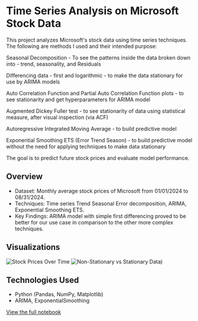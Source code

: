 # Time Series Analysis on Microsoft Stock Data

This project analyzes Microsoft's stock data using time series techniques. The following are methods I used and their intended purpose:

Seasonal Decomposition - To see the patterns inside the data broken down into - trend, seasonality, and Residuals

Differencing data - first and logarithmic - to make the data stationary for use by ARIMA models

Auto Correlation Function and Partial Auto Correlation Function plots - to see stationarity and get hyperparameters for ARIMA model

Augmented Dickey Fuller test - to see stationarity of data using statistical measure, after visual inspection (via ACF)

Autoregressive Integrated Moving Average - to build predictive model

Exponential Smoothing ETS (Error Trend Season) - to build predictive model without the need for applying techniques to make data stationary

The goal is to predict future stock prices and evaluate model performance.

## Overview
- Dataset: Monthly average stock prices of Microsoft from 01/01/2024 to 08/31/2024.
- Techniques: Time series Trend Seasonal Error decomposition, ARIMA, Exponential Smoothing ETS.
- Key Findings: ARIMA model with simple first differencing proved to be better for our use case in comparison to the other more complex techniques.

## Visualizations
![Stock Prices Over Time](image.png)
![Non-Stationary vs Stationary Data](image-1.png))

## Technologies Used
- Python (Pandas, NumPy, Matplotlib)
- ARIMA, ExponentialSmoothing

[View the full notebook](link_to_notebook)
